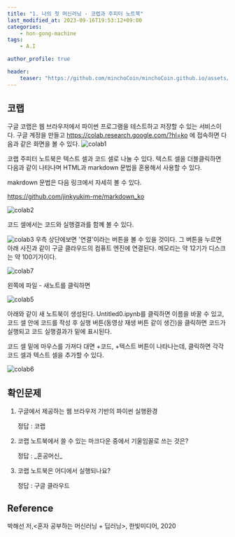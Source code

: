 ```yaml
---
title: "1. 나의 첫 머신러닝 - 코랩과 주피터 노트북"
last_modified_at: 2023-09-16T19:53:12+09:00
categories:
    - hon-gong-machine
tags:
    - A.I

author_profile: true

header:
    teaser: "https://github.com/minchoCoin/minchoCoin.github.io/assets/62372650/9b8021ba-c0a7-49d9-952d-3d86c3eb5cca"
---
```

## 코랩
구글 코랩은 웹 브라우저에서 파이썬 프로그램을 테스트하고 저장할 수 있는 서비스이다.
구글 계정을 만들고 https://colab.research.google.com/?hl=ko 에 접속하면 다음과 같은 화면을 볼 수 있다.
![colab1](https://github.com/minchoCoin/minchoCoin.github.io/assets/62372650/9b8021ba-c0a7-49d9-952d-3d86c3eb5cca)


코랩 주피터 노트북은 텍스트 셀과 코드 셀로 나눌 수 있다. 텍스트 셀을 더블클릭하면 다음과 같이 나타나며 HTML과 markdown 문법을 혼용해서 사용할 수 있다.

makrdown 문법은 다음 링크에서 자세히 볼 수 있다.

https://github.com/jinkyukim-me/markdown_ko


![colab2](https://github.com/minchoCoin/minchoCoin.github.io/assets/62372650/cde01d90-6150-42f6-9889-9d1b487c8cb1)

코드 셀에서는 코드와 실행결과를 함꼐 볼 수 있다.

![colab3](https://github.com/minchoCoin/minchoCoin.github.io/assets/62372650/cbe94d0d-f7f7-450e-a315-cbfbb7ab411e)
우측 상단에보면 '연결'이라는 버튼을 볼 수 있을 것이다. 그 버튼을 누르면 아래 사진과 같이 구글 클라우드의 컴퓨트 엔진에 연결된다. 메모리는 약 12기가 디스크는 약 100기가이다.

![colab7](https://github.com/minchoCoin/minchoCoin.github.io/assets/62372650/e4cb9298-2db7-4439-8cd9-ec828b017f56)

왼쪽에 파일 - 새노트를 클릭하면 

![colab5](https://github.com/minchoCoin/minchoCoin.github.io/assets/62372650/0cdfca13-17bd-469c-8132-9fa8bd895a8a)

아래와 같이 새 노트북이 생성된다. Untitled0.ipynb를 클릭하면 이름을 바꿀 수 있고, 코드 셀 안에 코드를 작성 후 실행 버튼(동영상 재생 버튼 같이 생긴)을 클릭하면 코드가 실행되고 코드 실행결과가 밑에 표시된다.

코드 셀 밑에 마우스를 가져다 대면 +코드, +텍스트 버튼이 나타나는데, 클릭하면 각각 코드 셀과 텍스트 셀을 추가할 수 있다.


![colab6](https://github.com/minchoCoin/minchoCoin.github.io/assets/62372650/d0defded-cea1-48f6-88d2-251ffb63929e)

## 확인문제

1. 구글에서 제공하는 웹 브라우저 기반의 파이썬 실행환경

    정답 : 코랩

2. 코랩 노트북에서 쓸 수 있는 마크다운 중에서 기울임꼴로 쓰는 것은?

    정답 : \_혼공머신\_

3. 코랩 노트북은 어디에서 실행되나요?

    정답 : 구글 클라우드


## Reference
박해선 저,<혼자 공부하는 머신러닝 + 딥러닝>, 한빛미디어, 2020

